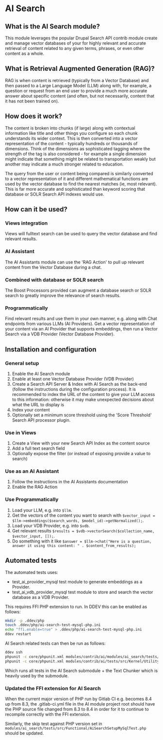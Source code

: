 # AI Search
## What is the AI Search module?
This module leverages the popular Drupal Search API contrib module create
and manage vector databases of your for highly relevant and accurate retrieval
of content related to any given terms, phrases, or even other content as a
whole. 

## What is Retrieval Augmented Generation (RAG)?
RAG is when content is retrieved (typically from a Vector Database) and then
passed to a Large Language Model (LLM) along with, for example, a question or
request from an end user to provide a much more accurate answer about specific
content (and often, but not necessarily, content that it has not been trained
on).

## How does it work?
The content is broken into chunks (if large) along with contextual information
like title and other things you configure so each chunk understands its wider
context. This is then converted into a vector representation of the content -
typically hundreds or thousands of dimensions. Think of the dimensions as
sophisticated tagging where the strength of the tag is also considered - for
example a single dimension might indicate that something might be related to 
transportation weakly but another may indicate a much stronger related to
education. 

The query from the user or content being compared is similarly converted to
a vector representation of it and different mathematical functions are used
by the vector database to find the nearest matches (ie, most relevant). This
is far more accurate and sophisticated than keyword scoring that database or
SOLR Search API indexes would use.

## How can it be used?
### Views integration
Views will fulltext search can be used to query the vector database and find
relevant results.

### AI Assistant
The AI Assistants module can use the 'RAG Action' to pull up relevant content
from the Vector Database during a chat.

### Combined with database or SOLR search
The Boost Processors provided can augment a database search or SOLR search to
greatly improve the relevance of search results.

### Programmatically
Find relevant results and use them in your own manner, e.g. along with Chat
endpoints from various LLMs (AI Providers). Get a vector representation of your
content via an AI Provider that supports embeddings, then run a Vector Search
via a VDB Provider (Vector Database Provider).

## Installation and configuration
### General setup
1. Enable the AI Search module
2. Enable at least one Vector Database Provider (VDB Provider)
3. Create a Search API Server & Index with AI Search as the back-end (follow
   the instructions during the configuration process). It is recommended to 
   index the URL of the content to give your LLM access to this information:
   otherwise it may make unexpected decisions about what the URL to display is
4. Index your content
5. Optionally set a minimum score threshold using the 'Score Threshold' Search
   API processor plugin.

### Use in Views
1. Create a View with your new Search API Index as the content source
2. Add a full text search field
3. Optionally expose the filter (or instead of exposing provide a value to 
   search)

### Use as an AI Assistant
1. Follow the instructions in the AI Assistants documentation
2. Enable the RAG Action

### Use Programmatically
1. Load your LLM, e.g. into `$llm`.
2. Get the vectors of the content you want to search with `$vector_input = $llm->embeddings($search_words, $model_id)->getNormalized();`.
3. Load your VDB Provider, e.g. into `$vdb`.
4. Get relevant results `$results = $vdb->vectorSearch($collection_name, $vector_input, []);`.
5. Do something with it like `$answer = $llm->chat("Here is a question, answer it using this content: " . $content_from_results);`

## Automated tests

The automated tests uses:
- test_ai_provider_mysql test module to generate embeddings as a Provider.
- test_ai_vdb_provider_mysql test module to store and search the vector database as a VDB Provider.

This requires FFI PHP extension to run. In DDEV this can be enabled as follows:
```bash
mkdir -p .ddev/php
touch .ddev/php/ai-search-test-mysql-php.ini
echo "ffi.enable=true" > .ddev/php/ai-search-test-mysql-php.ini
ddev restart
```

AI Search related tests can then be run as follows:
```bash
ddev ssh
phpunit -c core/phpunit.xml modules/contrib/ai/modules/ai_search/tests/
phpunit -c core/phpunit.xml modules/contrib/ai/tests/src/Kernel/Utility/TextChunkerTest.php
```
Which runs all tests in the AI Search submodule + the Text Chunker which is
heavily used by the submodule.

### Updated the FFI extension for AI Search

When the current major version of PHP run by Gitlab CI e.g. becomes 8.4 up
from 8.3, the .gitlab-ci.yml file in the AI module project root should have the
PHP source file changed from 8.3 to 8.4 in order for it to continue to
recompile correctly with the FFI extension.

Similarly, the skip test against PHP version set in
`modules/ai_search/tests/src/Functional/AiSearchSetupMySqlTest.php` should be
updated.
